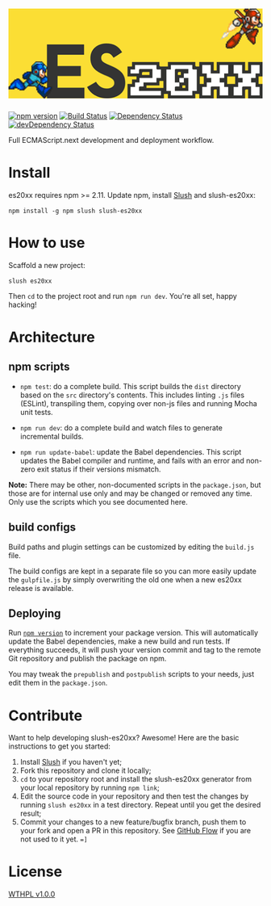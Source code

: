 # ![slush-es20xx logo](logo.png)
[![npm version](http://img.shields.io/npm/v/slush-es20xx.svg)](https://npmjs.org/package/slush-es20xx)
[![Build Status](http://img.shields.io/travis/JSRocksHQ/slush-es20xx.svg)](https://travis-ci.org/JSRocksHQ/slush-es20xx)
[![Dependency Status](http://img.shields.io/david/JSRocksHQ/slush-es20xx.svg)](https://david-dm.org/JSRocksHQ/slush-es20xx)
[![devDependency Status](http://img.shields.io/david/dev/JSRocksHQ/slush-es20xx.svg)](https://david-dm.org/JSRocksHQ/slush-es20xx#info=devDependencies)

Full ECMAScript.next development and deployment workflow.

# Install

es20xx requires npm >= 2.11. Update npm, install [Slush](https://slushjs.github.io/) and slush-es20xx:

```
npm install -g npm slush slush-es20xx
```

# How to use

Scaffold a new project:

```
slush es20xx
```

Then `cd` to the project root and run `npm run dev`. You're all set, happy hacking!

# Architecture

## npm scripts

- `npm test`: do a complete build. This script builds the `dist` directory based on the `src` directory's contents. This includes linting `.js` files (ESLint), transpiling them, copying over non-js files and running Mocha unit tests.

- `npm run dev`: do a complete build and watch files to generate incremental builds.

- `npm run update-babel`: update the Babel dependencies. This script updates the Babel compiler and runtime, and fails with an error and non-zero exit status if their versions mismatch.

**Note:** There may be other, non-documented scripts in the `package.json`, but those are for internal use only and may be changed or removed any time. Only use the scripts which you see documented here.

## build configs

Build paths and plugin settings can be customized by editing the `build.js` file.

The build configs are kept in a separate file so you can more easily update the `gulpfile.js` by simply overwriting the old one when a new es20xx release is available.

## Deploying

Run [`npm version`](https://docs.npmjs.com/cli/version) to increment your package version. This will automatically update the Babel dependencies, make a new build and run tests. If everything succeeds, it will push your version commit and tag to the remote Git repository and publish the package on npm.

You may tweak the `prepublish` and `postpublish` scripts to your needs, just edit them in the `package.json`.

# Contribute

Want to help developing slush-es20xx? Awesome! Here are the basic instructions to get you started:

1. Install [Slush](https://github.com/slushjs/slush) if you haven't yet;
1. Fork this repository and clone it locally;
1. `cd` to your repository root and install the slush-es20xx generator from your local repository by running `npm link`;
1. Edit the source code in your repository and then test the changes by running `slush es20xx` in a test directory. Repeat until you get the desired result;
1. Commit your changes to a new feature/bugfix branch, push them to your fork and open a PR in this repository. See [GitHub Flow](https://guides.github.com/introduction/flow/index.html) if you are not used to it yet. `=]`

# License

[WTHPL v1.0.0](LICENSE)
